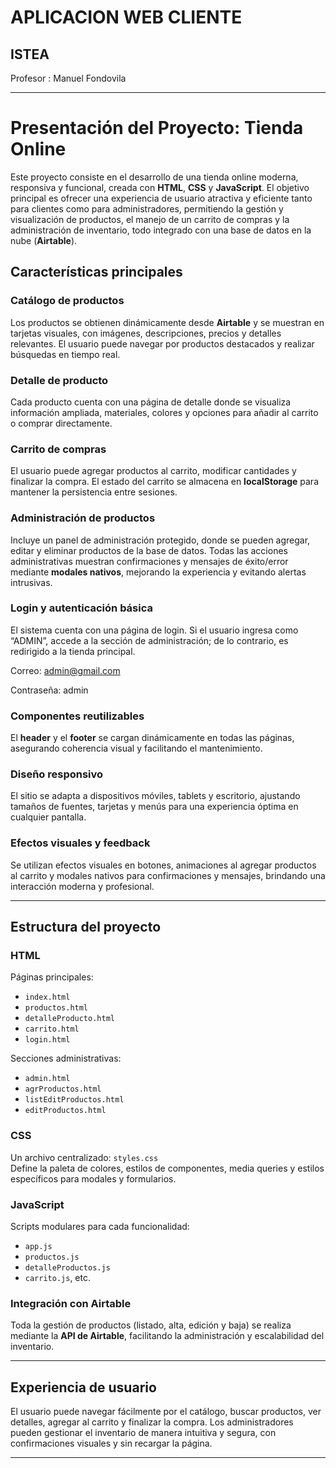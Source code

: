 # APLICACION WEB CLIENTE
## ISTEA 

Profesor : Manuel Fondovila

---

# Presentación del Proyecto: Tienda Online

Este proyecto consiste en el desarrollo de una tienda online moderna, responsiva y funcional, creada con **HTML**, **CSS** y **JavaScript**. El objetivo principal es ofrecer una experiencia de usuario atractiva y eficiente tanto para clientes como para administradores, permitiendo la gestión y visualización de productos, el manejo de un carrito de compras y la administración de inventario, todo integrado con una base de datos en la nube (**Airtable**).


## Características principales

### Catálogo de productos
Los productos se obtienen dinámicamente desde **Airtable** y se muestran en tarjetas visuales, con imágenes, descripciones, precios y detalles relevantes. El usuario puede navegar por productos destacados y realizar búsquedas en tiempo real.

### Detalle de producto
Cada producto cuenta con una página de detalle donde se visualiza información ampliada, materiales, colores y opciones para añadir al carrito o comprar directamente.

### Carrito de compras
El usuario puede agregar productos al carrito, modificar cantidades y finalizar la compra. El estado del carrito se almacena en **localStorage** para mantener la persistencia entre sesiones.

### Administración de productos
Incluye un panel de administración protegido, donde se pueden agregar, editar y eliminar productos de la base de datos. Todas las acciones administrativas muestran confirmaciones y mensajes de éxito/error mediante **modales nativos**, mejorando la experiencia y evitando alertas intrusivas.

### Login y autenticación básica
El sistema cuenta con una página de login. Si el usuario ingresa como “ADMIN”, accede a la sección de administración; de lo contrario, es redirigido a la tienda principal.

Correo: admin@gmail.com

Contraseña: admin 

### Componentes reutilizables
El **header** y el **footer** se cargan dinámicamente en todas las páginas, asegurando coherencia visual y facilitando el mantenimiento.

### Diseño responsivo
El sitio se adapta a dispositivos móviles, tablets y escritorio, ajustando tamaños de fuentes, tarjetas y menús para una experiencia óptima en cualquier pantalla.

### Efectos visuales y feedback
Se utilizan efectos visuales en botones, animaciones al agregar productos al carrito y modales nativos para confirmaciones y mensajes, brindando una interacción moderna y profesional.

---

## Estructura del proyecto

### HTML
Páginas principales:

- `index.html`
- `productos.html`
- `detalleProducto.html`
- `carrito.html`
- `login.html`

Secciones administrativas:

- `admin.html`
- `agrProductos.html`
- `listEditProductos.html`
- `editProductos.html`

### CSS
Un archivo centralizado: `styles.css`  
Define la paleta de colores, estilos de componentes, media queries y estilos específicos para modales y formularios.

### JavaScript
Scripts modulares para cada funcionalidad:

- `app.js`
- `productos.js`
- `detalleProductos.js`
- `carrito.js`, etc.

### Integración con Airtable
Toda la gestión de productos (listado, alta, edición y baja) se realiza mediante la **API de Airtable**, facilitando la administración y escalabilidad del inventario.

---

## Experiencia de usuario

El usuario puede navegar fácilmente por el catálogo, buscar productos, ver detalles, agregar al carrito y finalizar la compra. Los administradores pueden gestionar el inventario de manera intuitiva y segura, con confirmaciones visuales y sin recargar la página.

---

